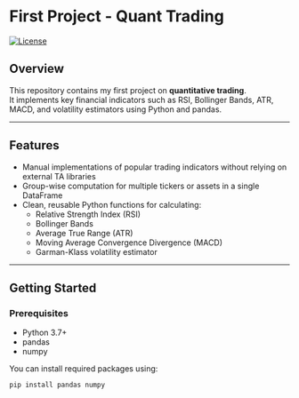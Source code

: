 # First Project - Quant Trading

[![License](https://img.shields.io/badge/license-MIT-blue.svg)](LICENSE)

## Overview

This repository contains my first project on **quantitative trading**.  
It implements key financial indicators such as RSI, Bollinger Bands, ATR, MACD, and volatility estimators using Python and pandas.

---

## Features

- Manual implementations of popular trading indicators without relying on external TA libraries  
- Group-wise computation for multiple tickers or assets in a single DataFrame  
- Clean, reusable Python functions for calculating:  
  - Relative Strength Index (RSI)  
  - Bollinger Bands  
  - Average True Range (ATR)  
  - Moving Average Convergence Divergence (MACD)  
  - Garman-Klass volatility estimator

---

## Getting Started

### Prerequisites

- Python 3.7+  
- pandas  
- numpy  

You can install required packages using:

```bash
pip install pandas numpy
